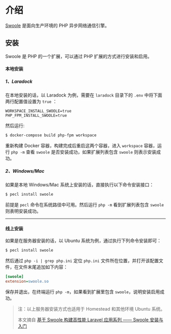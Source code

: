 # 介绍

[Swoole](https://www.swoole.com/) 是面向生产环境的 PHP 异步网络通信引擎。



## 安装

Swoole 是 PHP 的一个扩展，可以通过 PHP 扩展的方式进行安装和启用。

#### 本地安装

##### 1、Laradock

在本地安装的话，以 Laradock 为例，需要在 `laradock` 目录下的 `.env`  中将下面两行配置值设置为 `true` ：

```.env
WORKSPACE_INSTALL_SWOOLE=true
PHP_FPM_INSTALL_SWOOLE=true
```

然后运行:

```bash
$ docker-compose build php-fpm workspace
```

重新构建 Docker 容器，构建完成后重启这两个容器，进入 `workspace` 容器，运行 `php -m`  查看 `swoole` 是否安装成功，如果扩展列表包含 `swoole` 则表示安装成功。



##### 2、Windows/Mac

如果是本地 Windows/Mac 系统上安装的话，直接执行以下命令安装接口：

```bash
$ pecl install swoole
```

前提是 `pecl` 命令在系统路径中可用。然后运行 `php -m` 看到扩展列表包含  `swoole`  则表明安装成功。



---

#### 线上安装

如果是在服务器安装的话，以 Ubuntu 系统为例，通过执行下列命令安装即可：

```bash
$ pecl install swoole
```

然后通过 `php -i | grep php.ini` 定位 `php.ini` 文件所在位置，并打开该配置文件，在文件末尾追加如下内容：

```ini
[swoole]
extension=swoole.so
```

保存并退出，在终端运行 `php -m`，如果看到扩展里包含 `swoole`，说明安装启用成功。

> 注：以上服务器安装方式也适用于 Homestead 和其他环境 Ubuntu 系统。
>
> 本文摘自 [基于 Swoole 构建高性能 Laravel 应用系列 —— Swoole 安装与入门](https://laravelacademy.org/post/9780.html)